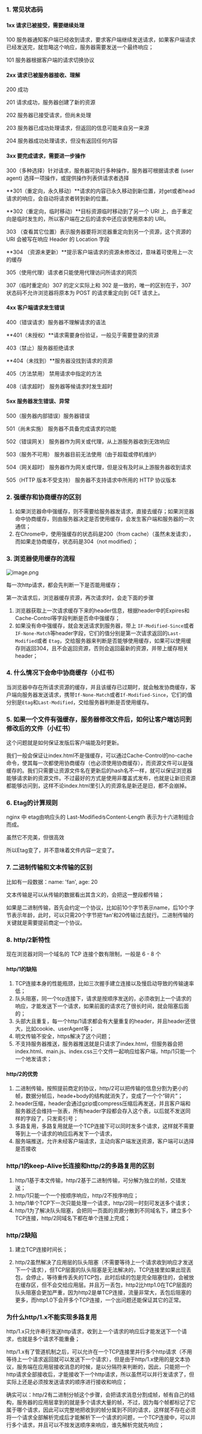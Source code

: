 ### 1. 常见状态码

#### 1xx 请求已被接受，需要继续处理

100 服务器通知客户端已经收到请求，要求客户端继续发送请求，如果客户端请求已经发送完，就忽略这个响应，服务器需要发送一个最终响应；

101 服务器根据客户端的请求切换协议

#### 2xx 请求已被服务器接收、理解

200 成功

201 请求成功，服务器创建了新的资源

202 服务器已接受请求，但尚未处理

203 服务器已成功处理请求，但返回的信息可能来自另一来源

204 服务器成功处理请求，但没有返回任何内容

#### 3xx 要完成请求，需要进一步操作

300（多种选择）针对请求，服务器可执行多种操作，服务器可根据请求者 (user agent) 选择一项操作，或提供操作列表供请求者选择

**301（重定向，永久移动）**请求的内容已永久移动到新位置，对get或者head请求的响应，会自动将请求者转到新的位置。

**302（重定向，临时移动）**目标资源临时移动到了另一个 URI 上，由于重定向是临时发生的，所以客户端在之后的请求中还应该使用原本的 URI。

303 （查看其它位置）表示服务器要将浏览器重定向到另一个资源，这个资源的 URI 会被写在响应 Header 的 Location 字段

**304 （资源未更新）**提示客户端请求的资源未修改过，意味着可使用上一次的缓存

305（使用代理）请求者只能使用代理访问所请求的网页

307（临时重定向）307 的定义实际上和 302 是一致的，唯一的区别在于，307 状态码不允许浏览器将原本为 POST 的请求重定向到 GET 请求上。

#### 4xx 客户端请求发生错误

400（错误请求）服务器不理解请求的语法

**401（未授权）**请求需要身份验证，一般见于需要登录的资源

403（禁止）服务器拒绝请求

**404（未找到）**服务器没找到请求的资源

405（方法禁用） 禁用请求中指定的方法

408（请求超时） 服务器等候请求时发生超时

#### 5xx 服务器发生错误、异常

500（服务器内部错误）服务器错误

501（尚未实施） 服务器不具备完成请求的功能

502（错误网关） 服务器作为网关或代理，从上游服务器收到无效响应

503（服务不可用） 服务器目前无法使用（由于超载或停机维护）

504（网关超时） 服务器作为网关或代理，但是没有及时从上游服务器收到请求

505（HTTP 版本不受支持） 服务器不支持请求中所用的 HTTP 协议版本

### 2. 强缓存和协商缓存的区别

1. ​	如果浏览器命中强缓存，则不需要给服务器发请求，直接去缓存；如果浏览器命中协商缓存，则由服务器决定是否使用缓存，会发生客户端和服务器的一次通信；
2. 在Chrome中，使用强缓存的状态码是200（from cache）（虽然未发请求），而如果走协商缓存，状态码是304（not modified）；

### 3. 浏览器使用缓存的流程

![image.png](https://segmentfault.com/img/remote/1460000021661659)

每一次http请求，都会先判断一下是否能用缓存；

第一次请求后，浏览器缓存资源，再次请求时，会走下面的步骤

1. 浏览器获取上一次请求缓存下来的header信息，根据header中的Expires和Cache-Control等字段判断是否命中强缓存；
2. 如果没有命中强缓存，就会发送请求到服务器，带上 `IF-Modified-Since`或者`IF-None-Match`等header字段，它们的值分别是第一次请求返回的`Last-Modified`或者 `Etag`，交给服务器来判断是否能够使用缓存，如果可以使用缓存则返回304，且不会返回资源，否则会返回最新的资源，并带上缓存相关header；

### 4. 什么情况下会命中协商缓存（小红书）

当浏览器中存在所请求资源的缓存，并且该缓存已过期时，就会触发协商缓存，客户端向服务器发送请求，携带`If-None-Match`或者`If-Modified-Since`，它们的值分别是`Etag`和`Last-Modified`，交给服务器判断是否使用缓存。

### 5. 如果一个文件有强缓存，服务器修改文件后，如何让客户端访问到修改后的文件（小红书）

这个问题就是如何保证发版后客户端能及时更新。

我们一般会保证让index.html不是强缓存，可以通过Cache-Control的no-cache命令，使其每一次都使用协商缓存（也必须使用协商缓存），而资源文件可以是强缓存的。我们只需要让资源文件名在更新后的hash名不一样，就可以保证浏览器能够请求新的资源文件。不过最好的方式是使用非覆盖式发布，也就是让新旧资源都能够访问到，这样不论index.html里引入的资源名是新还是旧，都不会崩掉。

### 6. Etag的计算规则

nginx 中 etag由响应头的 Last-Modified` 与 `Content-Length 表示为十六进制组合而成。

虽然它不完美，但很高效

所以Etag变了，并不意味着文件内容一定变了。

### 7. 二进制传输和文本传输的区别

比如有一段数据：name: 'fan', age: 20

文本传输是可以从传输的数据看出其含义的，会把这一整段都传输；

如果是二进制传输，首先会约定一个协议，比如前10个字节表示name，后10个字节表示年龄，此时，可以只需20个字节把'fan'和20传输过去就行。二进制传输的关键就是需要提前商定一个协议。

### 8. http/2新特性

现在浏览器对同一个域名的 TCP 连接个数有限制，一般是 6 - 8 个

#### http/1的缺陷

1. TCP连接本身的性能瓶颈，比如三次握手建立连接以及慢启动导致的传输速率低；
2. 队头阻塞，同一个tcp连接下，请求是按顺序发送的，必须收到上一个请求的响应，才能发送下一个请求，如果前面的请求花了很长时间，就会阻塞后面的；
3. 头部大且重复，每一个http/1请求都会有大量重复的header，并且header还很大，比如cookie、userAgent等；
4. 明文传输不安全，https解决了这个问题；
5. 不支持服务器推送，服务器推送就是只请求了index.html，但服务器会把index.html、main.js、index.css三个文件一起响应给客户端，http/1只能一个一个地发请求；

#### http/2的优势

1. 二进制传输，按照提前商定的协议，http/2可以把传输的信息分割为更小的帧，数据分帧后，heade+body的结构就消失了，变成了一个个“碎片”；
2. header压缩，header会通过gzip或compress压缩后再发送，并且客户端和服务器还会维持一张表，所有header字段都会存入这个表，以后就不发送同样的字段了，只发索引号；
3. 多路复用，多路复用就是一个TCP连接下可以同时发多个请求，这样就不需要等到上一个请求的响应后再发下一个请求，
4. 服务端推送，允许未经客户端请求，主动向客户端发送资源，客户端可以选择是否接收

### http/1的keep-Alive长连接和http/2的多路复用的区别

1. http/1基于本文传输，http/2基于二进制传输，可分解为独立的帧，交错发送；
2. http/1只能一个一个按顺序响应，http/2不按序响应；
3. http/1单个TCP下一次只能处理一个请求，http/2同一时刻可发送多个请求；
4. http/1为了解决队头阻塞，会把同一页面的资源分散到不同域名下，建立多个TCP连接，http/2同域名下都在单个连接上完成；

### http/2缺陷

1. 建立TCP连接时间长；

2. http/2虽然解决了应用层的队头阻塞（不需要等待上一个请求收到响应才发送下一个请求），但TCP层面的队头阻塞是无法解决的，TCP连接里如果出现丢包，会停止，等待重传丢失的TCP包，此时后续的包是完全阻塞住的，会被放在缓存区，但不会交给应用层。并且万一丢包，http2比http1.0在TCP层面的队头阻塞会更加严重，因为http2是单TCP连接，流量非常大，丢包后阻塞的更多，而http1.0下会开多个TCP连接，一个出问题还能保证其它的正常。

### 为什么http/1.x不能实现多路复用

http/1.x只允许串行发送http请求，收到上一个请求的响应后才能发送下一个请求，也就是多个请求不能重叠；

http/1.x有了管道机制之后，可以允许在一个TCP连接里并行多个http请求（不用等待上一个请求返回就可以发送下一个请求），但是由于http/1.x使用的是文本协议，服务端在应用层接收消息的时候，是以分隔符来判断的，因此，只能把一个http请求全部接收后，才能接收下一个http请求，所以虽然可以并行发请求了，但实际上还是必须按发送请求的顺序进行接收和响应；

确实可以：http/2有二进制分帧这个步骤，会把请求消息分割成帧，帧有自己的结构，服务器的应用层拿到的就是多个请求大量的帧，不过，因为每个帧都标记了它属于哪个请求，因此可以完整地把收到的帧分属到不同的请求，这样就不存在必须将一个请求全部解析完成后才能解析下一个请求的问题，一个TCP连接中，可以并行多个请求，并且可以不按发送顺序来响应，谁先解析完就先响应；



